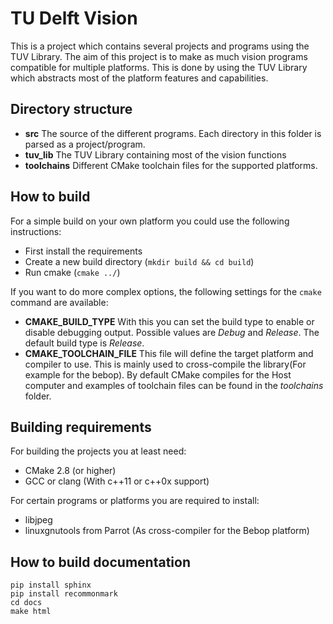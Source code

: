# TU Delft Vision
This is a project which contains several projects and programs using the TUV Library. The aim of this project is to make as much vision programs compatible for multiple platforms. This is done by using the TUV Library which abstracts most of the platform features and capabilities.

## Directory structure
- **src** The source of the different programs. Each directory in this folder is parsed as a project/program.
- **tuv_lib** The TUV Library containing most of the vision functions
- **toolchains** Different CMake toolchain files for the supported platforms.

## How to build
For a simple build on your own platform you could use the following instructions:
- First install the requirements
- Create a new build directory (`mkdir build && cd build`)
- Run cmake (`cmake ../`)

If you want to do more complex options, the following settings for the `cmake` command are available:
- **CMAKE_BUILD_TYPE** With this you can set the build type to enable or disable debugging output. Possible values are *Debug* and *Release*. The default build type is *Release*.
- **CMAKE_TOOLCHAIN_FILE** This file will define the target platform and compiler to use. This is mainly used to cross-compile the library(For example for the bebop). By default CMake compiles for the Host computer and examples of toolchain files can be found in the *toolchains* folder.

## Building requirements
For building the projects you at least need:
- CMake 2.8 (or higher)
- GCC or clang (With c++11 or c++0x support)

For certain programs or platforms you are required to install:
- libjpeg
- linuxgnutools from Parrot (As cross-compiler for the Bebop platform)

## How to build documentation
```
pip install sphinx
pip install recommonmark
cd docs
make html
```